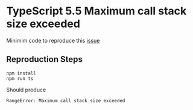 # TypeScript 5.5 Maximum call stack size exceeded

Minimim code to reproduce this [issue](https://github.com/microsoft/TypeScript/issues/59308)

## Reproduction Steps

```
npm install
npm run ts
```

Should produce 
```
RangeError: Maximum call stack size exceeded
```